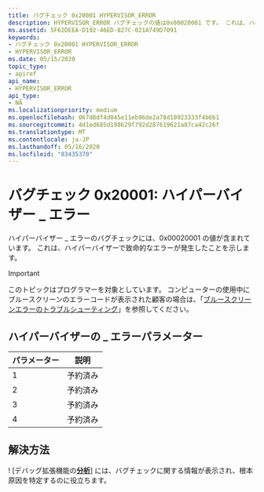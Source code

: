 ```yaml
---
title: バグチェック 0x20001 HYPERVISOR_ERROR
description: HYPERVISOR_ERROR バグチェックの値は0x00020001 です。 これは、ハイパーバイザーで致命的なエラーが発生したことを示します。
ms.assetid: 5F62DEEA-D192-46ED-827C-021A749D7091
keywords:
- バグチェック 0x20001 HYPERVISOR_ERROR
- HYPERVISOR_ERROR
ms.date: 05/15/2020
topic_type:
- apiref
api_name:
- HYPERVISOR_ERROR
api_type:
- NA
ms.localizationpriority: medium
ms.openlocfilehash: 067d8df4d045e11eb96de2a78d10923333f4b6b1
ms.sourcegitcommit: 4d1ed685d198629f792d287619621a87ca42c26f
ms.translationtype: MT
ms.contentlocale: ja-JP
ms.lasthandoff: 05/16/2020
ms.locfileid: "83435370"
---
```

# <a name="bug-check-0x20001-hypervisor_error"></a>バグチェック 0x20001: ハイパーバイザー \_ エラー

ハイパーバイザー \_ エラーのバグチェックには、0x00020001 の値が含まれています。 これは、ハイパーバイザーで致命的なエラーが発生したことを示します。

> [!IMPORTANT]
> このトピックはプログラマーを対象としています。 コンピューターの使用中にブルースクリーンのエラーコードが表示された顧客の場合は、「[ブルースクリーンエラーのトラブルシューティング](https://www.windows.com/stopcode)」を参照してください。

## <a name="hypervisor_error-parameters"></a>ハイパーバイザーの \_ エラーパラメーター


| パラメーター | 説明 |
|-----------|-------------|
| 1         | 予約済み    |
| 2         | 予約済み    |
| 3         | 予約済み    |
| 4         | 予約済み    |

## <a name="resolution"></a>解決方法

! [デバッグ拡張機能の[**分析**](https://docs.microsoft.com/windows-hardware/drivers/debugger/-analyze)] には、バグチェックに関する情報が表示され、根本原因を特定するのに役立ちます。
